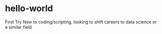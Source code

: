 # hello-world
First Try
New to coding/scripting, looking to shift careers to data science or a similar field

